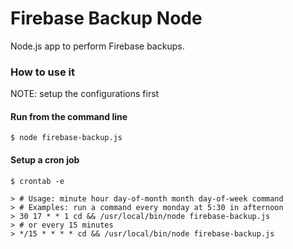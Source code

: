 # Firebase Backup Node

Node.js app to perform Firebase backups.

### How to use it

NOTE: setup the configurations first

#### Run from the command line

    $ node firebase-backup.js

#### Setup a cron job

    $ crontab -e

    > # Usage: minute hour day-of-month month day-of-week command
    > # Examples: run a command every monday at 5:30 in afternoon
    > 30 17 * * 1 cd && /usr/local/bin/node firebase-backup.js
    > # or every 15 minutes
    > */15 * * * * cd && /usr/local/bin/node firebase-backup.js
